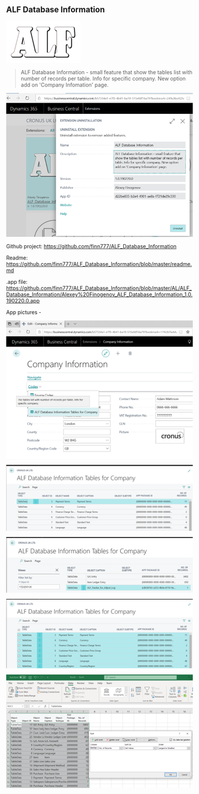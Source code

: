 ## ALF Database Information
![](media/ALFlogo.png)
> ALF Database Information - small feature that show the tables list with number of records per table. Info for specific company. New option add on 'Company Infomation' page.

![](media/ALF_Database_Information01.png)

Github project: <https://github.com/finn777/ALF_Database_Information>
 
Readme: <https://github.com/finn777/ALF_Database_Information/blob/master/readme.md>
 
.app file: <https://github.com/finn777/ALF_Database_Information/blob/master/AL/ALF_Database_Information/Alexey%20Finogenov_ALF_Database_Information_1.0.190220.0.app> 

App pictures -

![](media/ALF_Database_Information02.png)

![](media/ALF_Database_Information03.png)

![](media/ALF_Database_Information04.png)

![](media/ALF_Database_Information05.png)

![](media/ALF_Database_Information06.png)

